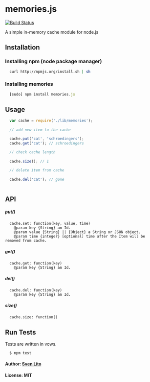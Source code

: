 # memories.js 

[![Build Status](https://secure.travis-ci.org/svnlto/memories.js.png)](http://travis-ci.org/svnlto/memories.js)

A simple in-memory cache module for node.js

## Installation

### Installing npm (node package manager)
```bash
  curl http://npmjs.org/install.sh | sh
```

### Installing memories
```js
  [sudo] npm install memories.js
```

## Usage
```js
  var cache = require('./lib/memories');
  
  // add new item to the cache

  cache.put('cat', 'schroedingers');
  cache.get('cat'); // schroedingers

  // check cache length
  
  cache.size(); // 1
  
  // delete item from cache
  
  cache.del('cat'); // gone
 
```
## API

##### put()
```jsdoc
  cache.set: function(key, value, time)
    @param key {String} an Id.
    @param value {String} || {Object} a String or JSON object.
    @param time {integer} [optional] time after the Item will be removed from cache.
```

##### get()
```jsdoc
  cache.get: function(key)
    @param key {String} an Id.
```

##### del()
```jsdoc
  cache.del: function(key)
    @param key {String} an Id.
```

##### size()
```jsdoc
  cache.size: function()
```


## Run Tests
Tests are written in vows.

```bash
  $ npm test
```

#### Author: [Sven Lito](http://svenlito.com)
#### License: MIT 
